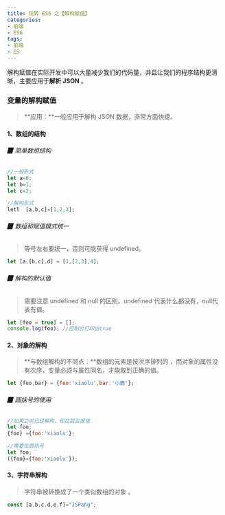 ```yaml
---
title: 玩转 ES6 之【解构赋值】
categories:
- 前端
- ES6
tags:
- 前端
- ES
---
```


解构赋值在实际开发中可以大量减少我们的代码量，并且让我们的程序结构更清晰，主要应用于**解析 JSON** 。

<!--more-->

### 变量的解构赋值

> **应用：**一般应用于解构 JSON 数据，非常方面快捷。



#### 1、数组的结构

###### ▉ 简单数组结构

```javascript
//一般形式
let a=0;
let b=1;
let c=2;

//解构形式
letl  [a,b,c]=[1,2,3];
```



###### ▉ 数组和赋值模式统一

> 等号左右要统一，否则可能获得 undefined。

```javascript
let [a,[b,c],d] = [1,[2,3],4];
```



###### ▉ 解构的默认值

> 需要注意 undefined 和 null 的区别。undefined 代表什么都没有，null代表有值。

```javascript
let [foo = true] = [];
console.log(foo); //控制台打印出true
```



#### 2、对象的解构

> **与数组解构的不同点：**数组的元素是按次序排列的 ，而对象的属性没有次序，变量必须与属性同名，才能取到正确的值。

```javascript
let {foo,bar} = {foo:'xiaolu',bar:'小鹿'};
```



###### ▉ 圆括号的使用

```javascript
//如果之前已经解构，现在就会报错
let foo;
{foo} ={foo:'xiaolu'};

//需要加圆括号
let foo;
({foo}={foo:'xiaolu'});
```



#### 3、字符串解构

> 字符串被转换成了一个类似数组的对象 。

```javascript
const [a,b,c,d,e,f]="JSPang";
```































